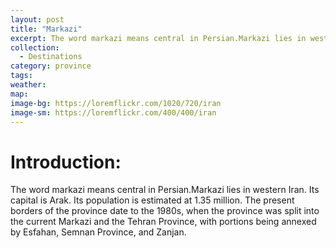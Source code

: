 ```yaml
---
layout: post
title: "Markazi"
excerpt: The word markazi means central in Persian.Markazi lies in western Iran. Its capital is Arak. Its population is estimated at 1.35 million.
collection:
  - Destinations
category: province
tags:
weather:
map:
image-bg: https://loremflickr.com/1020/720/iran
image-sm: https://loremflickr.com/400/400/iran
---
```

# **Introduction:**

The word markazi means central in Persian.Markazi lies in western Iran. Its capital is Arak. Its population is estimated at 1.35 million. The present borders of the province date to the 1980s, when the province was split into the current Markazi and the Tehran Province, with portions being annexed by Esfahan, Semnan Province, and Zanjan.